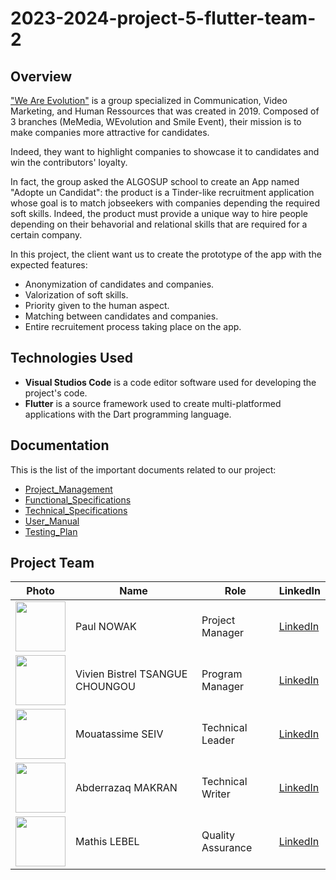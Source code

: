 # 2023-2024-project-5-flutter-team-2

## Overview

["We Are Evolution"](https://www.we-are-evolution.com/) is a group specialized in Communication, Video Marketing, and Human Ressources that was created in 2019. Composed of 3 branches (MeMedia, WEvolution and Smile Event), their mission is to make companies more attractive for candidates.

Indeed, they want to highlight companies to showcase it to candidates and win the contributors' loyalty.

In fact, the group asked the ALGOSUP school to create an App named "Adopte un Candidat": the product is a Tinder-like recruitment application whose goal is to match jobseekers with companies depending the required soft skills. Indeed, the product must provide a unique way to hire people depending on their behavorial and relational skills that are required for a certain company.

In this project, the client want us to create the prototype of the app with the expected features:
- Anonymization of candidates and companies.
- Valorization of soft skills.
- Priority given to the human aspect.
- Matching between candidates and companies.
- Entire recruitement process taking place on the app.


## Technologies Used

- **Visual Studios Code** is a code editor software used for developing the project's code.
- **Flutter** is a source framework used to create multi-platformed applications with the Dart programming language.

## Documentation

This is the list of the important documents related to our project:

- [Project_Management](Docs/Management/Project_Management.md)
- [Functional_Specifications](https://github.com/algosup/2023-2024-project-5-flutter-team-2/blob/main/Docs/Functional/functional-specification.md)
- [Technical_Specifications](https://github.com/algosup/2023-2024-project-5-flutter-team-2/blob/main/Docs/Technical/Technical_Specs.md)
- [User_Manual](https://github.com/algosup/2023-2024-project-5-flutter-team-2/blob/main/Docs/User%20Manual/user_guide_en.pdf)
- [Testing_Plan](https://github.com/algosup/2023-2024-project-5-flutter-team-2/blob/main/Docs/QA/testing_plan.md)

## Project Team

| Photo                                                                                                                                     | Name            | Role              | LinkedIn                                                           |
| ----------------------------------------------------------------------------------------------------------------------------------------- | --------------- | ----------------- | ------------------------------------------------------------------ |
| [<img src="https://avatars.githubusercontent.com/u/91249965?s=400&u=12ebc6578a0969df1430d721d04a795af5860868&v=4" width="80px"  height="80px">](https://github.com/PaulNowak36)    | Paul NOWAK    | Project Manager   | [LinkedIn](https://www.linkedin.com/in/paul-nowak-0757a61a7/)          |
| [<img src="https://avatars.githubusercontent.com/u/122369054?v=4" width="80px"  height="80px">](https://github.com/Bistrel2002)          | Vivien Bistrel TSANGUE CHOUNGOU    | Program Manager   | [LinkedIn](https://www.linkedin.com/in/bistrel-tsangue-603635261/)    |
| [<img src="https://avatars.githubusercontent.com/u/160007182?v=4" width="80px"  height="80px">](https://github.com/seiv007) | Mouatassime SEIV | Technical Leader  | [LinkedIn](https://www.linkedin.com/in/moutassime-seiv-9542171a9/) |
| [<img src="https://avatars.githubusercontent.com/u/145991267?v=4" width="80px"  height="80px">](https://github.com/Amakran2003)        | Abderrazaq MAKRAN      | Technical Writer  | [LinkedIn](https://www.linkedin.com/in/abderrazaq-makran/)      |
| [<img src="https://avatars.githubusercontent.com/u/145991354?v=4" width="80px"  height="80px">](https://github.com/mathislebel)          | Mathis LEBEL   | Quality Assurance | [LinkedIn](https://www.linkedin.com/in/mathis-lebel-429114293/)   |


